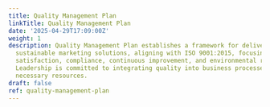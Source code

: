 ```yaml
---
title: Quality Management Plan
linkTitle: Quality Management Plan
date: '2025-04-29T17:09:00Z'
weight: 1
description: Quality Management Plan establishes a framework for delivering high-quality,
  sustainable marketing solutions, aligning with ISO 9001:2015, focusing on client
  satisfaction, compliance, continuous improvement, and environmental responsibility.
  Leadership is committed to integrating quality into business processes and providing
  necessary resources.
draft: false
ref: quality-management-plan
---
```


